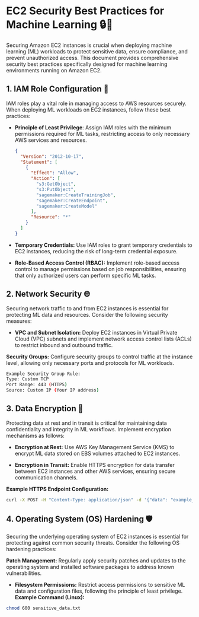 # EC2 Security Best Practices for Machine Learning 🔒🚀

Securing Amazon EC2 instances is crucial when deploying machine learning (ML) workloads to protect sensitive data, ensure compliance, and prevent unauthorized access. This document provides comprehensive security best practices specifically designed for machine learning environments running on Amazon EC2.

## 1. IAM Role Configuration 🔐

IAM roles play a vital role in managing access to AWS resources securely. When deploying ML workloads on EC2 instances, follow these best practices:

- **Principle of Least Privilege**: Assign IAM roles with the minimum permissions required for ML tasks, restricting access to only necessary AWS services and resources.
  ```json
  {
    "Version": "2012-10-17",
    "Statement": [
      {
        "Effect": "Allow",
        "Action": [
          "s3:GetObject",
          "s3:PutObject",
          "sagemaker:CreateTrainingJob",
          "sagemaker:CreateEndpoint",
          "sagemaker:CreateModel"
        ],
        "Resource": "*"
      }
    ]
  }
  ```

- **Temporary Credentials:** Use IAM roles to grant temporary credentials to EC2 instances, reducing the risk of long-term credential exposure.

- **Role-Based Access Control (RBAC):** Implement role-based access control to manage permissions based on job responsibilities, ensuring that only authorized users can perform specific ML tasks.

## 2. Network Security 🌐

Securing network traffic to and from EC2 instances is essential for protecting ML data and resources. Consider the following security measures:

- **VPC and Subnet Isolation:** Deploy EC2 instances in Virtual Private Cloud (VPC) subnets and implement network access control lists (ACLs) to restrict inbound and outbound traffic.

**Security Groups:** Configure security groups to control traffic at the instance level, allowing only necessary ports and protocols for ML workloads.

```bash
Example Security Group Rule:
Type: Custom TCP
Port Range: 443 (HTTPS)
Source: Custom IP (Your IP address)
```

## 3. Data Encryption 🔐

Protecting data at rest and in transit is critical for maintaining data confidentiality and integrity in ML workflows. Implement encryption mechanisms as follows:

- **Encryption at Rest:** Use AWS Key Management Service (KMS) to encrypt ML data stored on EBS volumes attached to EC2 instances.

- **Encryption in Transit:** Enable HTTPS encryption for data transfer between EC2 instances and other AWS services, ensuring secure communication channels.

**Example HTTPS Endpoint Configuration:**
```bash
curl -X POST -H "Content-Type: application/json" -d '{"data": "example_data"}' https://your_endpoint_url
```

## 4. Operating System (OS) Hardening 🛡️

Securing the underlying operating system of EC2 instances is essential for protecting against common security threats. Consider the following OS hardening practices:

**Patch Management:** Regularly apply security patches and updates to the operating system and installed software packages to address known vulnerabilities.

- **Filesystem Permissions:** Restrict access permissions to sensitive ML data and configuration files, following the principle of least privilege.
**Example Command (Linux):**
```bash
chmod 600 sensitive_data.txt
```

